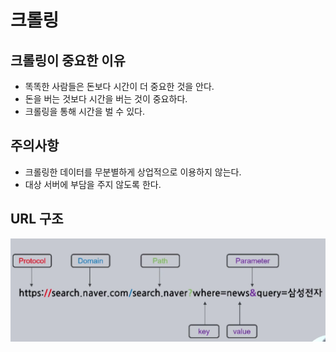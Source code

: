 # 크롤링

## 크롤링이 중요한 이유
- 똑똑한 사람들은 돈보다 시간이 더 중요한 것을 안다.
- 돈을 버는 것보다 시간을 버는 것이 중요하다.
- 크롤링을 통해 시간을 벌 수 있다.

## 주의사항
- 크롤링한 데이터를 무분별하게 상업적으로 이용하지 않는다.
- 대상 서버에 부담을 주지 않도록 한다.

## URL 구조
![Alt text](../assets/url.png)